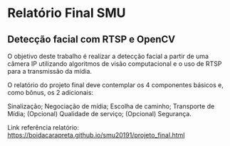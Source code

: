 # Relatório Final SMU
## Detecção facial com RTSP e OpenCV

O objetivo deste trabalho é realizar a detecção facial a partir de uma câmera IP utilizando algoritmos de visão computacional e o uso de RTSP para a transmissão da mídia.


O relatório do projeto final deve contemplar os 4 componentes básicos e, como bônus, os 2 adicionais:

Sinalização;
Negociação de mídia;
Escolha de caminho;
Transporte de Mídia;
(Opcional) Qualidade de serviço;
(Opcional) Segurança.

Link referência relatório: https://boidacarapreta.github.io/smu20191/projeto_final.html
